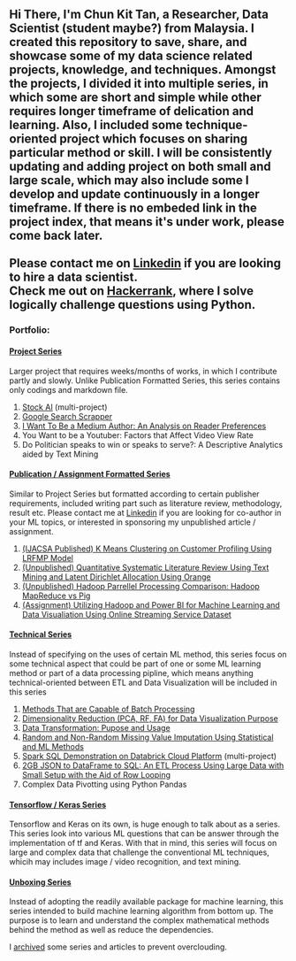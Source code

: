 Hi There, I'm Chun Kit Tan, a Researcher, Data Scientist (student maybe?) from Malaysia.
I created this repository to save, share, and showcase some of my data science related projects, knowledge, and techniques.
Amongst the projects, I divided it into multiple series, in which some are short and simple while other requires longer timeframe of delication and learning. Also, I included some technique-oriented project which focuses on sharing particular method or skill.
I will be consistently updating and adding project on both small and large scale, which may also include some I develop and update continuously in a longer timeframe.
If there is no embeded link in the project index, that means it's under work, please come back later.<br/><br/>
Please contact me on [Linkedin](https://www.linkedin.com/in/chun-kit-tan-b13747151/) if you are looking to hire a data scientist.  
Check me out on [Hackerrank](https://www.hackerrank.com/kitcalamus94), where I solve logically challenge questions using Python. 
---

### Portfolio:
#### <ins>Project Series</ins>
Larger project that requires weeks/months of works, in which I contribute partly and slowly. Unlike Publication Formatted Series, this series contains only codings and markdown file. <br/>
1. [Stock AI](https://github.com/kitcalamus14/stock-ai/tree/main) (multi-project)
2. [Google Search Scrapper](https://github.com/kitcalamus14/Google-Scrapper/blob/main/Scrapper.ipynb)
3. [I Want To Be a Medium Author: An Analysis on Reader Preferences](https://github.com/kitcalamus14/Medium-Analysis/blob/main/MediumAnalysis.ipynb)
4. You Want to be a Youtuber: Factors that Affect Video View Rate
5. Do Politician speaks to win or speaks to serve?: A Descriptive Analytics aided by Text Mining

#### <ins>Publication / Assignment Formatted Series</ins>
Similar to Project Series but formatted according to certain publisher requirements, included writing part such as literature review, methodology, result etc. Please contact me at [Linkedin](https://www.linkedin.com/in/chun-kit-tan-b13747151/) if you are looking for co-author in your ML topics, or interested in sponsoring my unpublished article / assignment.
1. [(IJACSA Published) K Means Clustering on Customer Profiling Using LRFMP Model](https://thesai.org/Publications/ViewPaper?Volume=12&Issue=1&Code=IJACSA&SerialNo=14)
2. [(Unpublished) Quantitative Systematic Literature Review Using Text Mining and Latent Dirichlet Allocation Using Orange](https://github.com/kitcalamus14/Text-Mining-and-Latent-Dirichlet-Allocation-Using-Orange/blob/main/Current%20State-of-the-art%20of%20Research%20in%20Data%20Governance%20(Revised)%20Tan%20Chun%20Kit.pdf)
3. [(Unpublished) Hadoop Parrellel Processing Comparison: Hadoop MapReduce vs Pig](https://github.com/kitcalamus14/Hadoop-MapReduce-and-Pig/blob/main/Capabilities%20Hadoop%20F2.pdf)
4. [(Assignment) Utilizing Hadoop and Power BI for Machine Learning and Data Visualiation Using Online Streaming Service Dataset](https://github.com/kitcalamus14/The-Application-of-Hadoop-on-Online-Streaming-Service-Provider-Industry/blob/main/CC%20GROUP%20COMPILING%20V2.docx)

#### <ins>Technical Series</ins>
Instead of specifying on the uses of certain ML method, this series focus on some technical aspect that could be part of one or some ML learning method or part of a data processing pipline, which means anything technical-oriented between ETL and Data Visualization will be included in this series

1. [Methods That are Capable of Batch Processing](https://github.com/kitcalamus14/ML-Methods-Capable-to-Batch-Processing/blob/main/MLs%20and%20Batch%20Processing.ipynb)<br/>
2. [Dimensionality Reduction (PCA, RF, FA) for Data Visualization Purpose](https://github.com/kitcalamus14/Dimensionality-Reduction-For-Data-Visualization/blob/main/DRforDV.ipynb)<br/>
3. [Data Transformation: Pupose and Usage](https://github.com/kitcalamus14/Datat-Transformation--Purpose-and-Usage/blob/main/Data%20Transformation%20Usage%20and%20Purpose.ipynb)<br/>
4. [Random and Non-Random Missing Value Imputation Using Statistical and ML Methods](https://github.com/kitcalamus14/missing-value-imputation/blob/main/Missing%20value%20Imputation.ipynb)<br/>
5. [Spark SQL Demonstration on Databrick Cloud Platform](https://github.com/kitcalamus14/Spark-SQL-Course-Demonstration) (multi-project)<br/>
6. [ 2GB JSON to DataFrame to SQL: An ETL Process Using Large Data with Small Setup with the Aid of Row Looping](https://github.com/kitcalamus14/Large_data_processing/blob/main/reading_large_json.ipynb)<br/>
7. Complex Data Pivotting using Python Pandas<br/>


#### <ins>Tensorflow / Keras Series</ins>
Tensorflow and Keras on its own, is huge enough to talk about as a series. This series look into various ML questions that can be answer through the implementation of tf and Keras. With that in mind, this series will focus on large and complex data that challenge the conventional ML techniques, whicih may includes image / video recognition, and text mining.

#### <ins>Unboxing Series</ins>
Instead of adopting the readily available package for machine learning, this series intended to build machine learning algorithm from bottom up. The purpose is to learn and understand the complex mathematical methods behind the method as well as reduce the dependencies.


 I [archived](https://github.com/kitcalamus14/archived-portfolio/blob/main/README.md) some series and articles to prevent overclouding.

<!--
**kitcalamus14/kitcalamus14** is a ✨ _special_ ✨ repository because its `README.md` (this file) appears on your GitHub profile.

Here are some ideas to get you started:

- 🔭 I’m currently working on ...
- 🌱 I’m currently learning ...
- 👯 I’m looking to collaborate on ...
- 🤔 I’m looking for help with ...
- 💬 Ask me about ...
- 📫 How to reach me: ...
- 😄 Pronouns: ...
- ⚡ Fun fact: ...
-->


